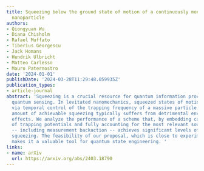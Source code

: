 ```yaml
---
title: Squeezing below the ground state of motion of a continuously monitored levitating
  nanoparticle
authors:
- Qiongyuan Wu
- Diana Chisholm
- Rafael Muffato
- Tiberius Georgescu
- Jack Homans
- Hendrik Ulbricht
- Matteo Carlesso
- Mauro Paternostro
date: '2024-01-01'
publishDate: '2024-03-28T11:29:48.059935Z'
publication_types:
- article-journal
abstract: 'Squeezing is a crucial resource for quantum information processing and
  quantum sensing. In levitated nanomechanics, squeezed states of motion can be generated
  via temporal control of the trapping frequency of a massive particle. However, the
  amount of achievable squeezing typically suffers from detrimental environmental
  effects. We analyze the performance of a scheme that, by embedding careful time-control
  of trapping potentials and fully accounting for the most relevant sources of noise
  -- including measurement backaction -- achieves significant levels of mechanical
  squeezing. The feasibility of our proposal, which is close to experimental state-of-the-art,
  makes it a valuable tool for quantum state engineering. '
links:
- name: arXiv
  url: https://arxiv.org/abs/2403.18790
---
```

